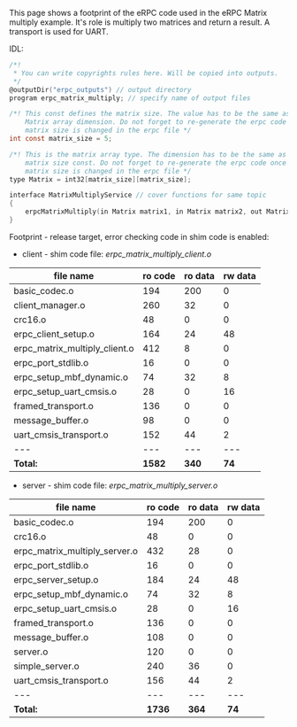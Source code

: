 This page shows a footprint of the eRPC code used in the eRPC Matrix multiply example. It's role is multiply two matrices and return a result. A transport is used for UART.

IDL:
```C
/*!
 * You can write copyrights rules here. Will be copied into outputs.
 */
@outputDir("erpc_outputs") // output directory
program erpc_matrix_multiply; // specify name of output files

/*! This const defines the matrix size. The value has to be the same as the
    Matrix array dimension. Do not forget to re-generate the erpc code once the
    matrix size is changed in the erpc file */
int const matrix_size = 5;

/*! This is the matrix array type. The dimension has to be the same as the
    matrix size const. Do not forget to re-generate the erpc code once the
    matrix size is changed in the erpc file */
type Matrix = int32[matrix_size][matrix_size];

interface MatrixMultiplyService // cover functions for same topic
{
    erpcMatrixMultiply(in Matrix matrix1, in Matrix matrix2, out Matrix result_matrix) -> void
}
```

Footprint - release target, error checking code in shim code is enabled:
 - client - shim code file: _erpc_matrix_multiply_client.o_

file name | ro code | ro data |rw data
---|---|---|---
basic_codec.o                   |   194   |   200   |     0
client_manager.o                |   260   |    32   |     0
crc16.o                         |    48   |     0   |     0
erpc_client_setup.o             |   164   |    24   |    48
erpc_matrix_multiply_client.o   |   412   |     8   |     0
erpc_port_stdlib.o              |    16   |     0   |     0
erpc_setup_mbf_dynamic.o        |    74   |    32   |     8
erpc_setup_uart_cmsis.o         |    28   |     0   |    16
framed_transport.o              |   136   |     0   |     0
message_buffer.o                |    98   |     0   |     0
uart_cmsis_transport.o          |   152   |    44   |     2
---|---|---|---
**Total:**                          |  **1582**   |   **340**   |    **74**


 - server - shim code file: _erpc_matrix_multiply_server.o_

file name | ro code | ro data |rw data
---|---|---|---
basic_codec.o                  |    194   |   200    |    0
crc16.o                        |     48   |     0    |    0
erpc_matrix_multiply_server.o  |    432   |    28    |    0
erpc_port_stdlib.o             |     16   |     0    |    0
erpc_server_setup.o            |    184   |    24    |   48
erpc_setup_mbf_dynamic.o       |     74   |    32    |    8
erpc_setup_uart_cmsis.o        |     28   |     0    |   16
framed_transport.o             |    136   |     0    |    0
message_buffer.o               |    108   |     0    |    0
server.o                       |    120   |     0    |    0
simple_server.o                |    240   |    36    |    0
uart_cmsis_transport.o         |    156   |    44    |    2
---|---|---|---
**Total:**                         |   **1736**   |   **364**    |   **74**
